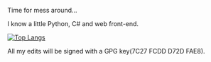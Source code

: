 Time for mess around...

I know a little Python, C# and web front-end.

[![Top Langs](https://github-readme-stats.vercel.app/api/top-langs/?username=ZhaoFJx&layout=compact)](https://github.com/anuraghazra/github-readme-stats)

All my edits will be signed with a GPG key(7C27 FCDD D72D FAE8).
